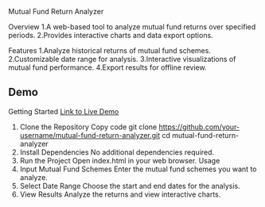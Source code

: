 Mutual Fund Return Analyzer

Overview
1.A web-based tool to analyze mutual fund returns over specified periods.
2.Provides interactive charts and data export options.

Features
1.Analyze historical returns of mutual fund schemes.
2.Customizable date range for analysis.
3.Interactive visualizations of mutual fund performance.
4.Export results for offline review.
## Demo
Getting Started [Link to Live Demo](https://jayjha77.github.io/mutual-fund-return-analyzer/)

1. Clone the Repository
Copy code
git clone https://github.com/your-username/mutual-fund-return-analyzer.git
cd mutual-fund-return-analyzer
2. Install Dependencies
No additional dependencies required.
3. Run the Project
Open index.html in your web browser.
Usage
1. Input Mutual Fund Schemes
Enter the mutual fund schemes you want to analyze.
2. Select Date Range
Choose the start and end dates for the analysis.
3. View Results
Analyze the returns and view interactive charts.
